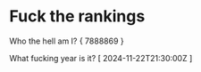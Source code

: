 # Fuck the rankings

Who the hell am I?
{ 7888869 }

What fucking year is it?
[ 2024-11-22T21:30:00Z ]
